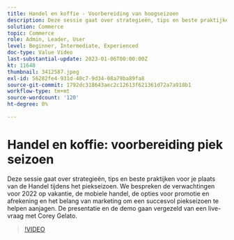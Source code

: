 ```yaml
---
title: Handel en koffie - Voorbereiding van hoogseizoen
description: Deze sessie gaat over strategieën, tips en beste praktijken voor je plaats van de Handel tijdens het piekseizoen. We bespreken de verwachtingen voor 2022 op vakantie, de mobiele handel, de opties voor promotie en afrekening en het belang van marketing om een succesvol piekseizoen te helpen aanjagen. De presentatie en de demo gaan vergezeld van een live-vraag met Corey Gelato.
solution: Commerce
topic: Commerce
role: Admin, Leader, User
level: Beginner, Intermediate, Experienced
doc-type: Value Video
last-substantial-update: 2023-01-06T00:00:00Z
kt: 11648
thumbnail: 3412587.jpeg
exl-id: 56282fe4-931d-40c7-9d34-08a79ba89fa8
source-git-commit: 1792dc318643aec2c12613f621361d72a7a918b1
workflow-type: tm+mt
source-wordcount: '120'
ht-degree: 0%

---
```


# Handel en koffie: voorbereiding piek seizoen

Deze sessie gaat over strategieën, tips en beste praktijken voor je plaats van de Handel tijdens het piekseizoen. We bespreken de verwachtingen voor 2022 op vakantie, de mobiele handel, de opties voor promotie en afrekening en het belang van marketing om een succesvol piekseizoen te helpen aanjagen. De presentatie en de demo gaan vergezeld van een live-vraag met Corey Gelato.

>[!VIDEO](https://video.tv.adobe.com/v/3412587/?quality=12&learn=on)
